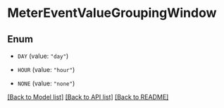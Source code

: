 # MeterEventValueGroupingWindow

## Enum


* `DAY` (value: `"day"`)

* `HOUR` (value: `"hour"`)

* `NONE` (value: `"none"`)


[[Back to Model list]](../README.md#documentation-for-models) [[Back to API list]](../README.md#documentation-for-api-endpoints) [[Back to README]](../README.md)


